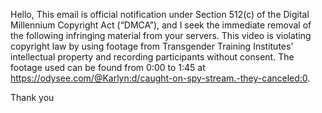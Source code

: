 Hello, This email is official notification under Section 512(c) of the Digital Millennium Copyright Act (“DMCA”), and I seek the immediate removal of the following infringing material from your servers. This video is violating copyright law by using footage from Transgender Training Institutes' intellectual property and recording participants without consent. The footage used can be found from 0:00 to 1:45 at https://odysee.com/@Karlyn:d/caught-on-spy-stream.-they-canceled:0.

Thank you 
